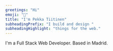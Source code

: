 ```yaml
---
greetings: "Hi"
emoji: "👋"
title: "I'm Pekka Tiitinen"
subheadingPrefix: "I build and design "
subheadingHighlight: "things for the web."
---
```


I'm a Full Stack Web Developer. Based in Madrid.
